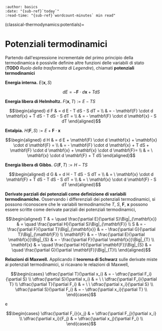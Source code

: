 ```{article-info}
:author: basics
:date: "{sub-ref}`today`"
:read-time: "{sub-ref}`wordcount-minutes` min read"
```

(classical-thermodynamics:potentials)=
# Potenziali termodinamici

Partendo dall'espressione incrementale del primo principio della termodinamica è possivile definire altre funzioni delle variabili di stato (**TODO** *Ruolo della trasformata di Legendre*), chiamati **potenziali termodinamici**

**Energia interna.** $E(\mathbf{x}, S)$

$$d E = - \mathbf{F} \cdot d \mathbf{x} + T dS$$

**Energia libera di Helmholtz.** $F(\mathbf{x}, T) := E - T S$

$$\begin{aligned}
d F & = d E - T dS - S dT = \\
    & = - \mathbf{F} \cdot d \mathbf{x} + T dS - T dS - S dT = \\
    & = - \mathbf{F} \cdot d \mathbf{x} - S dT 
\end{aligned}$$

**Entalpia.** $H(\mathbf{F}, S) := E + \mathbf{F} \cdot \mathbf{x}$

$$\begin{aligned}
d H & = d E + \mathbf{F} \cdot d \mathbf{x} + \mathbf{x} \cdot d \mathbf{F} = \\
    & = - \mathbf{F} \cdot d \mathbf{x} + T dS + \mathbf{F} \cdot d \mathbf{x} + \mathbf{x} \cdot d \mathbf{F}= \\
    & = \ \mathbf{x} \cdot d \mathbf{F} + T dS 
\end{aligned}$$

**Energia libera di Gibbs.** $G(\mathbf{F}, T) := H - T S$

$$\begin{aligned}
d G & = d H - T dS - S dT = \\
    & = \ \mathbf{x} \cdot d \mathbf{F} + T dS - T dS - S dT = \\
    & = \ \mathbf{x} \cdot d \mathbf{F} - S dT 
\end{aligned}$$

**Derivate parziali dei potenziali come definizione di variabili termodinamiche.** Osservando i differenziali dei potenziali termodinamici, si possono riconoscere che le variabili termodinamiche $T$, $S$, $\mathbf{F}$, $\mathbf{x}$ possono essere scritte come derivate parziali dei potenziali termodinamici,

$$\begin{aligned}
 T & = \quad \frac{\partial E}{\partial S}\Big|_{\mathbf{x}} & = \quad \frac{\partial H}{\partial S}\Big|_{\mathbf{F}} \\
 S & =     - \frac{\partial F}{\partial T}\Big|_{\mathbf{x}} & =     - \frac{\partial G}{\partial T}\Big|_{\mathbf{F}} \\
 \mathbf{F} & =     - \frac{\partial E}{\partial \mathbf{x}}\Big|_{S} & = - \frac{\partial F}{\partial \mathbf{x}}\Big|_{T} \\
 \mathbf{x} & = \quad \frac{\partial H}{\partial \mathbf{F}}\Big|_{S} & = \quad \frac{\partial G}{\partial \mathbf{F}}\Big|_{T}\\
\end{aligned}$$


**Relazioni di Maxwell.** Applicando il **teorema di Schwarz** sulle derivate miste ai potenziali termodinamici, si ricavano le relazioni di Maxwell,

$$\begin{cases}
 \dfrac{\partial T}{\partial x_i} & =   - \dfrac{\partial F_i}{\partial S} \\
 \dfrac{\partial S}{\partial x_i} & = \ \ \dfrac{\partial F_i}{\partial T} \\
 \dfrac{\partial T}{\partial F_i} & = \ \ \dfrac{\partial x_i}{\partial S} \\
 \dfrac{\partial S}{\partial F_i} & =   - \dfrac{\partial x_i}{\partial T} \\
\end{cases}$$

e

$$\begin{cases}
 \dfrac{\partial F_i}{x_j} & =  \dfrac{\partial F_j}{\partial x_i} \\
 \dfrac{\partial x_i}{F_j} & =  \dfrac{\partial x_j}{\partial F_i} \\
\end{cases}$$
